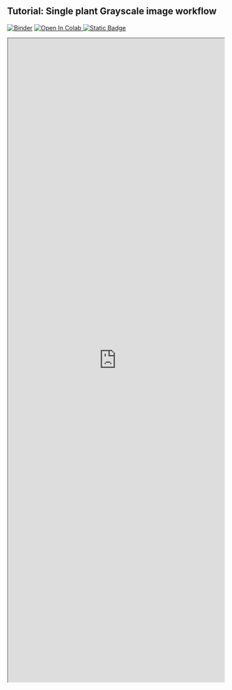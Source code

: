 ## Tutorial: Single plant Grayscale image workflow

[![Binder](https://mybinder.org/badge_logo.svg)](https://mybinder.org/v2/gh/danforthcenter/plantcv-tutorial-grayscale/HEAD?labpath=index.ipynb)
<a target="_blank" href="https://colab.research.google.com/github/danforthcenter/plantcv-tutorial-grayscale">
  <img src="https://colab.research.google.com/assets/colab-badge.svg" alt="Open In Colab"/>
</a>
[![Static Badge](https://img.shields.io/badge/Open%20on%20GitHub-black?style=flat&logo=github)](https://github.com/danforthcenter/plantcv-tutorial-grayscale)

<iframe src="https://nbviewer.jupyter.org/github/danforthcenter/plantcv-tutorial-grayscale/blob/main/index.ipynb"  width="100%" height="1500px"></iframe>

